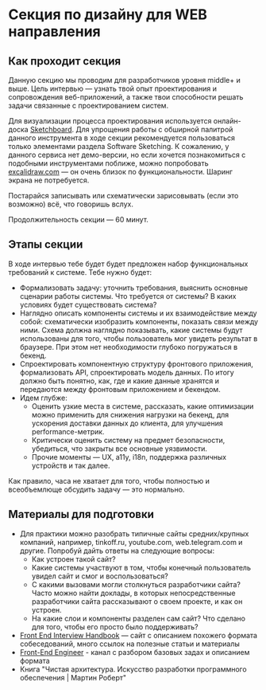 # Секция по дизайну для WEB направления
## Как проходит секция
Данную секцию мы проводим для разработчиков уровня middle+ и выше. Цель интервью — узнать твой опыт проектирования и сопровождения веб-приложений, а также твои способности решать задачи связанные с проектированием систем. 

Для визуализации процесса проектирования используется онлайн-доска [Sketchboard](https://sketchboard.io). Для упрощения работы с обширной палитрой данного инструмента в ходе секции рекомендуется пользоваться только элементами раздела Software Sketching. К сожалению, у данного сервиса нет демо-версии, но если хочется познакомиться с подобными инструментами поближе, можно попробовать [excalidraw.com](https://excalidraw.com/) — он очень близок по функциональности. Шаринг экрана не потребуется.

Постарайся записывать или схематически зарисовывать (если это возможно) всё, что говоришь вслух.

Продолжительность секции — 60 минут.

## Этапы секции
В ходе интервью тебе будет будет предложен набор функциональных требований к системе. Тебе нужно будет:

* Формализовать задачу: уточнить требования, выяснить основные сценарии работы системы. Что требуется от системы? В каких условиях будет существовать система?
* Наглядно описать компоненты системы и их взаимодействие между собой: схематически изобразить компоненты, показать связи между ними. Схема должна наглядно показывать, какие системы будут использованы для того, чтобы пользователь мог увидеть результат в браузере. При этом нет необходимости глубоко погружаться в бекенд.
* Спроектировать компонентную структуру фронтового приложения, формализовать API, спроектировать модель данных. По итогу должно быть понятно, как, где и какие данные хранятся и передаются между фронтовым приложением и бекендом.
* Идем глубже:
    * Оценить узкие места в системе, рассказать, какие оптимизации можно применить для снижения нагрузки на бекенд, для ускорения доставки данных до клиента, для улучшения performance-метрик.
    * Критически оценить систему на предмет безопасности, убедиться, что закрыты все основные уязвимости.
    * Прочие моменты — UX, a11y, i18n, поддержка различных устройств и так далее.

Как правило, часа не хватает для того, чтобы полностью и всеобъемлюще обсудить задачу — это нормально. 

## Материалы для подготовки
- Для практики можно разобрать типичные сайты средних/крупных компаний, например, tinkoff.ru, youtube.com, web.telegram.com и другие. Попробуй дайть ответы на следующие вопросы:
    - Как устроен такой сайт?
    - Какие системы участвуют в том, чтобы конечный пользователь увидел сайт и смог и воспользоваться?
    - С какими вызовами могли столкнуться разработчики сайта? Часто можно найти доклады, в которых непосредственные разработчики сайта рассказывают о своем проекте, и как он устроен.
    - На какие слои и компоненты разделен сам сайт? Что сделано для того, чтобы его просто было поддерживать?
- [Front End Interview Handbook](https://www.frontendinterviewhandbook.com/ru/front-end-system-design/) — сайт с описанием похожего формата собеседований, много ссылок на полезные статьи и материалы
- [Front-End Engineer](https://www.youtube.com/channel/UC6YpkaZsAcAvPNt4rLiS7dg) - канал с разбором базовых задаx и описанием формата
- Книга "Чистая архитектура. Искусство разработки программного обеспечения | Мартин Роберт"
